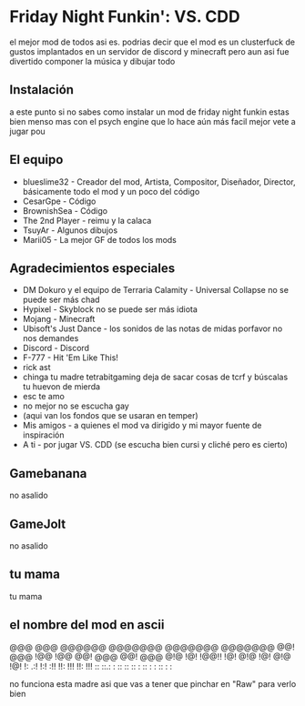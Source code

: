 # Friday Night Funkin': VS. CDD
 el mejor mod de todos asi es. podrias decir que el mod es un clusterfuck de gustos implantados en un servidor de discord y minecraft pero aun asi fue divertido componer la música y dibujar todo
 
 ## Instalación
 a este punto si no sabes como instalar un mod de friday night funkin estas bien menso mas con el psych engine que lo hace aún más facil mejor vete a jugar pou
 
 ## El equipo
 * blueslime32 - Creador del mod, Artista, Compositor, Diseñador, Director, básicamente todo el mod y un poco del código
 * CesarGpe - Código
 * BrownishSea - Código
 * The 2nd Player - reimu y la calaca
 * TsuyAr - Algunos dibujos
 * Marii05 - La mejor GF de todos los mods
 
 ## Agradecimientos especiales
 * DM Dokuro y el equipo de Terraria Calamity - Universal Collapse no se puede ser más chad
 * Hypixel - Skyblock no se puede ser más idiota
 * Mojang - Minecraft
 * Ubisoft's Just Dance - los sonidos de las notas de midas porfavor no nos demandes
 * Discord - Discord
 * F-777 - Hit 'Em Like This!
 * rick ast
 * chinga tu madre tetrabitgaming deja de sacar cosas de tcrf y búscalas tu huevon de mierda
 * esc te amo
 * no mejor no se escucha gay
 * (aqui van los fondos que se usaran en temper)
 * Mis amigos - a quienes el mod va dirigido y mi mayor fuente de inspiración
 * A ti - por jugar VS. CDD                 (se escucha bien cursi y cliché pero es cierto)

## Gamebanana
no asalido

## GameJolt
no  asalido

## tu mama
tu mama

## el nombre del mod en ascii
 @@@  @@@  @@@@@@          @@@@@@@ @@@@@@@  @@@@@@@ 
 @@!  @@@ !@@             !@@      @@!  @@@ @@!  @@@
 @!@  !@!  !@@!!          !@!      @!@  !@! @!@  !@!
  !: .:!      !:!         :!!      !!:  !!! !!:  !!!
    ::    ::.: :  ::       :: :: : :: :  :  :: :  : 

no funciona esta madre asi que vas a tener que pinchar en "Raw" para verlo bien
                                                    

                                              
                                                                 

                             



